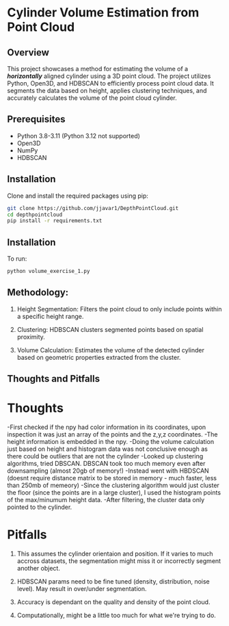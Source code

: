 # Cylinder Volume Estimation from Point Cloud

## Overview
This project showcases a method for estimating the volume of a ***horizontally*** aligned cylinder using a 3D point cloud. The project utilizes Python, Open3D, and HDBSCAN to efficiently process point cloud data. It segments the data based on height, applies clustering techniques, and accurately calculates the volume of the point cloud cylinder.


## Prerequisites
- Python 3.8-3.11 (Python 3.12 not supported)
- Open3D
- NumPy
- HDBSCAN

## Installation
Clone and install the required packages using pip:

```bash
git clone https://github.com/jjavar1/DepthPointCloud.git
cd depthpointcloud
pip install -r requirements.txt
```

## Installation
To run:

```bash
python volume_exercise_1.py
```

## Methodology:
1. Height Segmentation: Filters the point cloud to only include points within a specific height range.

2. Clustering: HDBSCAN clusters segmented points based on spatial proximity.

3. Volume Calculation: Estimates the volume of the detected cylinder based on geometric properties extracted from the cluster.

## Thoughts and Pitfalls
# Thoughts
-First checked if the npy had color information in its coordinates, upon inspection it was just an array of the points and the z,y,z coordinates.
-The height information is embedded in the npy.
-Doing the volume calculation just based on height and histogram data was not conclusive enough as there could be outliers that are not the cylinder
-Looked up clustering algorithms, tried DBSCAN. DBSCAN took too much memory even after downsampling (almost 20gb of memory!)
-Instead went with HBDSCAN (doesnt require distance matrix to be stored in memory - much faster, less than 250mb of memeory)
-Since the clustering algorithm would just cluster the floor (since the points are in a large cluster), I used the histogram points of the max/minumum height data.
-After filtering, the cluster data only pointed to the cylinder.

# Pitfalls
1. This assumes the cylinder orientaion and position. If it varies to much accross datasets, the segmentation might miss it or incorrectly segment another object.

2. HDBSCAN params need to be fine tuned (density, distribution, noise level). May result in over/under segmentation.

3. Accuracy is dependant on the quality and density of the point cloud.

4. Computationally, might be a little too much for what we're trying to do.


